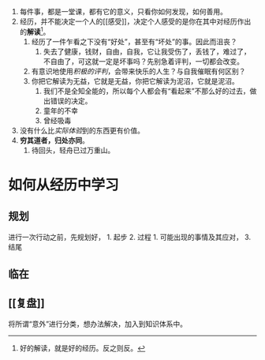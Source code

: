 1. 每件事，都是一堂课，都有它的意义，只看你如何发现，如何善用。
2. 经历，并不能决定一个人的[[感受]]，决定个人感受的是你在其中对经历作出的**解读**[^1]。
	1. 经历了一件乍看之下没有“好处”，甚至有“坏处”的事。因此而沮丧？
		1. 失去了健康，钱财，自由，自我，它让我受伤了，丢钱了，难过了，不自由了，可这就一定是坏事吗？先别急着评判，一切都会改变。
	2. 有意识地使用*积极的评判*，会带来快乐的人生？与自我催眠有何区别？
	3. 你把它解读为无益，它就是无益，你把它解读为泥沼，它就是泥沼。
		1. 我们不是全知全能的，所以每个人都会有“看起来”不那么好的过去，做出错误的决定。
		2. 童年的不幸
		3. 曾经吸毒
3. 没有什么比*实际体验*到的东西更有价值。
4. **穷其道者，归处亦同**。
	1. 待回头，轻舟已过万重山。
# 如何从经历中学习
## 规划
进行一次行动之前，先规划好，
	1. 起步
	2. 过程
		1. 可能出现的事情及其应对，
	3. 结尾
## 临在

## [[复盘]] 
将所谓“意外”进行分类，想办法解决，加入到知识体系中。

[^1]: 好的解读，就是好的经历。反之则反。